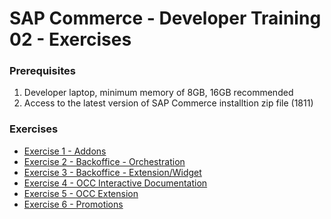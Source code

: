 #  SAP Commerce - Developer Training 02 - Exercises

### Prerequisites
1. Developer laptop, minimum memory of  8GB, 16GB recommended
2. Access to the latest version of SAP Commerce installtion zip file (1811)

### Exercises
* [Exercise 1   - Addons](https://github.com/dbeale-epam/developer-training-02/tree/master/exercise-01)
* [Exercise 2   - Backoffice - Orchestration](https://github.com/dbeale-epam/developer-training-02/tree/master/exercise-02)
* [Exercise 3   - Backoffice - Extension/Widget](https://github.com/dbeale-epam/developer-training-02/tree/master/exercise-03)
* [Exercise 4   - OCC Interactive Documentation](https://github.com/dbeale-epam/developer-training-02/tree/master/exercise-04)
* [Exercise 5   - OCC Extension](https://github.com/dbeale-epam/developer-training-02/tree/master/exercise-05)
* [Exercise 6   - Promotions](https://github.com/dbeale-epam/developer-training-02/tree/master/exercise-06)
  
  

